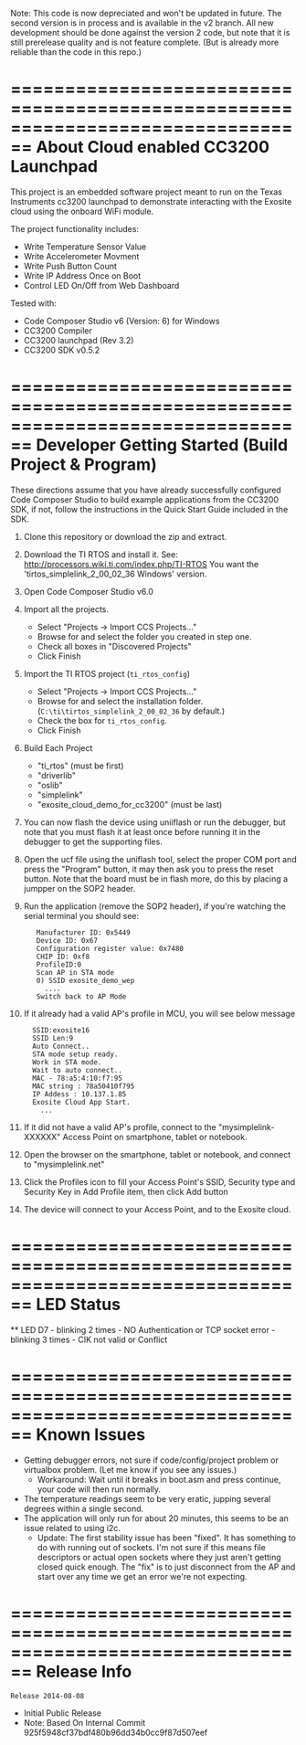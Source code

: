 Note: This code is now depreciated and won't be updated in future. The second
version is in process and is available in the v2 branch. All new development 
should be done against the version 2 code, but note that it is still prerelease
quality and is not feature complete. (But is already more reliable than the code
in this repo.)

================================================================================
About Cloud enabled CC3200 Launchpad
================================================================================

This project is an embedded software project meant to run on the Texas
Instruments cc3200 launchpad to demonstrate interacting with
the Exosite cloud using the onboard WiFi module.

The project functionality includes:

  * Write Temperature Sensor Value
  * Write Accelerometer Movment
  * Write Push Button Count
  * Write IP Address Once on Boot
  * Control LED On/Off from Web Dashboard

Tested with:
  * Code Composer Studio v6 (Version: 6) for Windows
  * CC3200 Compiler
  * CC3200 launchpad (Rev 3.2)
  * CC3200 SDK v0.5.2

================================================================================
Developer Getting Started (Build Project & Program)
================================================================================
These directions assume that you have already successfully configured Code
Composer Studio to build example applications from the CC3200 SDK, if not,
follow the instructions in the Quick Start Guide included in the SDK.

1) Clone this repository or download the zip and extract.

2) Download the TI RTOS and install it.
   See: http://processors.wiki.ti.com/index.php/TI-RTOS You want the
   'tirtos_simplelink_2_00_02_36 Windows' version.

3) Open Code Composer Studio v6.0

4) Import all the projects.
   * Select "Projects -> Import CCS Projects..."
   * Browse for and select the folder you created in step one.
   * Check all boxes in "Discovered Projects"
   * Click Finish

5) Import the TI RTOS project (`ti_rtos_config`)
   * Select "Projects -> Import CCS Projects..."
   * Browse for and select the installation folder.
     (`C:\ti\tirtos_simplelink_2_00_02_36` by default.)
   * Check the box for `ti_rtos_config`.
   * Click Finish

6) Build Each Project
   * "ti_rtos" (must be first)
   * "driverlib"
   * "oslib"
   * "simplelink"
   * "exosite_cloud_demo_for_cc3200" (must be last) 

7) You can now flash the device using uniiflash or run the debugger, but note
   that you must flash it at least once before running it in the debugger to get
   the supporting files.

8) Open the ucf file using the uniflash tool, select the proper COM port and
   press the "Program" button, it may then ask you to press the reset button.
   Note that the board must be in flash more, do this by placing a jumpper on
   the SOP2 header. 

9) Run the application (remove the SOP2 header), if you're watching the serial
   terminal you should see:

          Manufacturer ID: 0x5449
          Device ID: 0x67
          Configuration register value: 0x7480
          CHIP ID: 0xf8
          ProfileID:0
          Scan AP in STA mode
          0) SSID exosite_demo_wep
            ....
          Switch back to AP Mode

10) If it already had a valid AP's profile in MCU, you will see below message

          SSID:exosite16
          SSID Len:9
          Auto Connect..
          STA mode setup ready.
          Work in STA mode.
          Wait to auto connect..
          MAC - 78:a5:4:10:f7:95
          MAC string : 78a50410f795
          IP Addess : 10.137.1.85
          Exosite Cloud App Start.
            ...

11) If it did not have a valid AP's profile, connect to the
    "mysimplelink-XXXXXX" Access Point on smartphone, tablet or notebook.

12) Open the browser on the smartphone, tablet or notebook, and connect to
    "mysimplelink.net"

13) Click the Profiles icon to fill your Access Point's SSID, Security type
    and Security Key in Add Profile item, then click Add button

14) The device will connect to your Access Point, and to the Exosite cloud.

================================================================================
LED Status
================================================================================
** LED D7 - blinking 2 times - NO Authentication or TCP socket error
          - blinking 3 times - CIK not valid or Conflict

================================================================================
Known Issues
================================================================================
* Getting debugger errors, not sure if code/config/project problem or virtualbox
  problem. (Let me know if you see any issues.)
  - Workaround: Wait until it breaks in boot.asm and press continue, your code
    will then run normally.
* The temperature readings seem to be very eratic, jupping several degrees
  within a single second.
* The application will only run for about 20 minutes, this seems to be an issue
  related to using i2c.
  - Update: The first stability issue has been "fixed". It has something to do
    with running out of sockets. I'm not sure if this means file descriptors
    or actual open sockets where they just aren't getting closed quick enough.
    The "fix" is to just disconnect from the AP and start over any time we get
    an error we're not expecting.

================================================================================
Release Info
================================================================================
~~~~~~~~~~~~~~~~~~~~~~~~~~~~~~~~~~~~~~~~~~~~~~~~~~~~~~~~~~~~~~~~~~~~~~~~~~~~~~~~
Release 2014-08-08
~~~~~~~~~~~~~~~~~~~~~~~~~~~~~~~~~~~~~~~~~~~~~~~~~~~~~~~~~~~~~~~~~~~~~~~~~~~~~~~~

* Initial Public Release
* Note: Based On Internal Commit 925f5948cf37bdf480b96dd34b0cc9f87d507eef
